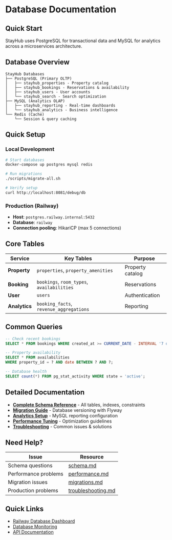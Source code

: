 # Database Documentation

## Quick Start
StayHub uses PostgreSQL for transactional data and MySQL for analytics across a microservices architecture.

## Database Overview

```
StayHub Databases
├── PostgreSQL (Primary OLTP)
│   ├── stayhub_properties - Property catalog
│   ├── stayhub_bookings - Reservations & availability  
│   ├── stayhub_users - User accounts
│   └── stayhub_search - Search optimization
├── MySQL (Analytics OLAP)
│   ├── stayhub_reporting - Real-time dashboards
│   └── stayhub_analytics - Business intelligence
└── Redis (Cache)
    └── Session & query caching
```

## Quick Setup

### Local Development
```bash
# Start databases
docker-compose up postgres mysql redis

# Run migrations
./scripts/migrate-all.sh

# Verify setup
curl http://localhost:8081/debug/db
```

### Production (Railway)
- **Host**: `postgres.railway.internal:5432`
- **Database**: `railway` 
- **Connection pooling**: HikariCP (max 5 connections)

## Core Tables

| Service | Key Tables | Purpose |
|---------|------------|---------|
| **Property** | `properties`, `property_amenities` | Property catalog |
| **Booking** | `bookings`, `room_types`, `availabilities` | Reservations |
| **User** | `users` | Authentication |
| **Analytics** | `booking_facts`, `revenue_aggregations` | Reporting |

## Common Queries

```sql
-- Check recent bookings
SELECT * FROM bookings WHERE created_at >= CURRENT_DATE - INTERVAL '7 days';

-- Property availability
SELECT * FROM availabilities 
WHERE property_id = ? AND date BETWEEN ? AND ?;

-- Database health
SELECT count(*) FROM pg_stat_activity WHERE state = 'active';
```

## Detailed Documentation

- **[Complete Schema Reference](./schema.md)** - All tables, indexes, constraints
- **[Migration Guide](./migrations.md)** - Database versioning with Flyway
- **[Analytics Setup](./analytics.md)** - MySQL reporting configuration  
- **[Performance Tuning](./performance.md)** - Optimization guidelines
- **[Troubleshooting](./troubleshooting.md)** - Common issues & solutions

## Need Help?

| Issue | Resource |
|-------|----------|
| Schema questions | [schema.md](./schema.md) |
| Performance problems | [performance.md](./performance.md) |
| Migration issues | [migrations.md](./migrations.md) |
| Production problems | [troubleshooting.md](./troubleshooting.md) |

## Quick Links
- [Railway Database Dashboard](https://railway.app/project/your-project)
- [Database Monitoring](http://localhost:3000/admin/database)
- [API Documentation](../api/README.md)